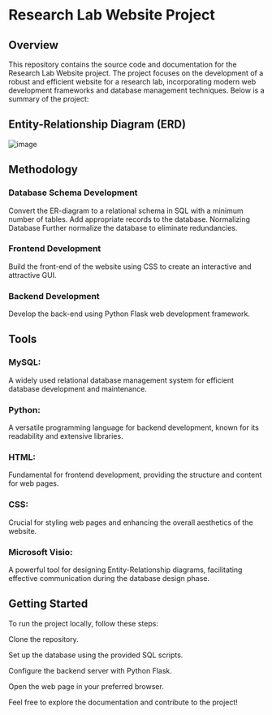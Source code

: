 # Research Lab Website Project

## Overview
This repository contains the source code and documentation for the Research Lab Website project. The project focuses on the development of a robust and efficient website for a research lab, incorporating modern web development frameworks and database management techniques. Below is a summary of the project:

## Entity-Relationship Diagram (ERD)
![image](https://github.com/Afra107/Research-Lab-Website/assets/113014706/3d39e6a8-7dc1-491f-88ab-3c1713ecc995)

## Methodology

### Database Schema Development
Convert the ER-diagram to a relational schema in SQL with a minimum number of tables.
Add appropriate records to the database.
Normalizing Database
Further normalize the database to eliminate redundancies.

### Frontend Development
Build the front-end of the website using CSS to create an interactive and attractive GUI.

### Backend Development
Develop the back-end using Python Flask web development framework.

## Tools

### MySQL: 
A widely used relational database management system for efficient database development and maintenance.
### Python: 
A versatile programming language for backend development, known for its readability and extensive libraries.
### HTML: 
Fundamental for frontend development, providing the structure and content for web pages.
### CSS: 
Crucial for styling web pages and enhancing the overall aesthetics of the website.
### Microsoft Visio: 
A powerful tool for designing Entity-Relationship diagrams, facilitating effective communication during the database design phase.

## Getting Started

To run the project locally, follow these steps:

Clone the repository.

Set up the database using the provided SQL scripts.

Configure the backend server with Python Flask.

Open the web page in your preferred browser.


Feel free to explore the documentation and contribute to the project!
